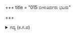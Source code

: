 +++
title = "015 ಬೀಳುತಿರ್ದರು ಭಟರು"

+++

<details><summary>ಗದ್ಯ (ಕ.ಗ.ಪ) </summary>

15. ಸೈನಿಕರು ನೆಲಕ್ಕೆ ಉರುಳುತ್ತಿದ್ದರು ಮತ್ತೆ ಮತ್ತೆ (ಹಣಕ್ಕಾಗಿ ಯುದ್ಧ ಮಾಡುವ ಸೈನಿಕರು) ತಲೆಗಡಿಕರು ನುಗ್ಗಿ ಬರುತ್ತಿದ್ದರು. ನುಗ್ಗಿ ಬರುತ್ತಿದ್ದ ಸೈನಿಕರು ಉದ್ದಕ್ಕೂ ಬಿದ್ದ ಹೆಣಗಳ ಸಾಲುಗಳನ್ನು ಎಡವುತ್ತಿದ್ದರು. (ಸೈನಿಕರು ಬರುತ್ತಿದ್ದರೆ ಅಡ್ಡವಾಗಿ ಹೆಣಗಳು ಬೀಳುತ್ತಿದ್ದವು) ಸತ್ತ ಸೈನಿಕರ ರಕ್ತಧಾರೆ ಪ್ರವಾಹವಾಗಿ ಹರಿದು ತೊರೆಯಾಗಿತ್ತು ಅದರಲ್ಲಿ ಈಸಿಕೊಂಡು ಸೈನಿಕರು ಮುನ್ನುಗ್ಗುತ್ತಿದ್ದರು.  ಆನೆಗಳ ಸಮೂಹ ಮೇಲೆ ಬೀಳುತ್ತಿದ್ದವು. ಕೆಚ್ಚು ಹೆಚ್ಚಿ, ಕುದುರೆಗಳ ಮೇಲಿನ ರಾವುತರು, ರಥಗಳ ಬದಿಯಲ್ಲಿಯೇ ಕಾಳಗ ಕೊಟ್ಟರು.
</details>
